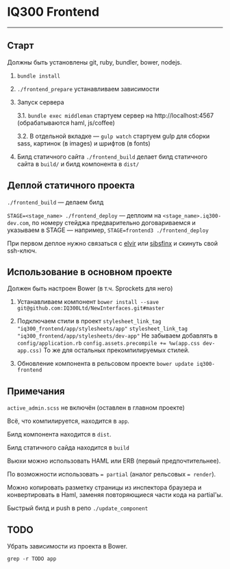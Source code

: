 # IQ300 Frontend
------

## Старт

Должны быть установлены git, ruby, bundler, bower, nodejs.

1. `bundle install`

2. `./frontend_prepare` устанавливаем зависимости

3. Запуск сервера

	3.1. `bundle exec middleman` стартуем сервер на http://localhost:4567
(обрабатываются haml, js/coffee)

	3.2. В отдельной вкладке — `gulp watch` стартуем gulp для сборки sass, картинок (в images) и
шрифтов (в fonts)

4. Билд статичного сайта
  `./frontend_build` делает билд статичного сайта в `build/` и билд
компонента в `dist/`


## Деплой статичного проекта

`./frontend_build` — делаем билд

`STAGE=<stage_name> ./frontend_deploy` — деплоим на
`<stage_name>.iq300-dev.com`, по номеру стейджа предварительно
договариваемся и указываем в STAGE — например, `STAGE=frontend3 ./frontend_deploy`

При первом деплое нужно связаться c [elvir](https://github.com/elvir) или
[sibsfinx](https://github.com/sibsfinx) и скинуть свой ssh-ключ.



## Использование в основном проекте

Должен быть настроен Bower (в т.ч. Sprockets для него)

1. Устанавливаем компонент
```bower install --save git@github.com:IQ300Ltd/NewInterfaces.git#master```

2. Подключаем стили в проект
```stylesheet_link_tag "iq300_frontend/app/stylesheets/app"```
```stylesheet_link_tag "iq300_frontend/app/stylesheets/dev-app"```
Не забываем добавлять в `config/application.rb`
```config.assets.precompile += %w(app.css dev-app.css)```
То же для остальных прекомпилируемых стилей.

3. Обновление компонента в рельсовом проекте
```bower update iq300-frontend```

## Примечания

`active_admin.scss` не включён (оставлен в главном проекте)

Всё, что компилируется, находится в `app`.

Билд компонента находится в `dist`.

Билд статичного сайда находится в `build`

Вьюхи можно использовать HAML или ERB (первый предпочтительнее).

По возможности использовать `= partial` (аналог рельсовых `= render`).

Можно копировать разметку страницы из инспектора браузера и
конвертировать в Haml, заменяя повторяющиеся части кода на partial'ы.

Быстрый билд и push в репо `./update_component`




## TODO

Убрать зависимости из проекта в Bower.

`grep -r TODO app`
